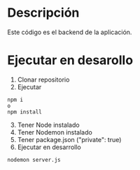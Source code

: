 # Descripción
Este código es el backend de la aplicación.

# Ejecutar en desarollo
1. Clonar repositorio
2. Ejecutar
```
npm i
o
npm install
```
3. Tener Node instalado
4. Tener Nodemon instalado
5. Tener package.json ("private": true)
6. Ejecutar en desarrollo
```
nodemon server.js
```

